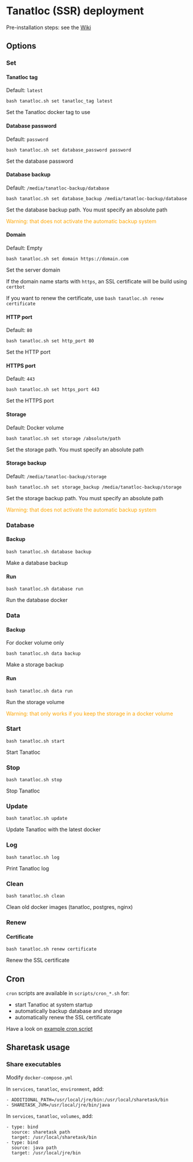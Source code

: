 # Tanatloc (SSR) deployment

Pre-installation steps: see the [Wiki](https://github.com/Airthium/tanatloc-deploy/wiki)

## Options

### Set

#### Tanatloc tag

Default: `latest`

```
bash tanatloc.sh set tanatloc_tag latest
```

Set the Tanatloc docker tag to use

#### Database password

Default: `password`

```
bash tanatloc.sh set database_password password
```

Set the database password

#### Database backup

Default: `/media/tanatloc-backup/database`

```
bash tanatloc.sh set database_backup /media/tanatloc-backup/database
```

Set the database backup path. You must specify an absolute path

<span style="color: orange;">
Warning: that does not activate the automatic backup system
</span>

#### Domain

Default: Empty

```
bash tanatloc.sh set domain https://domain.com
```

Set the server domain

If the domain name starts with `https`, an SSL certificate will be build using `certbot`

If you want to renew the certificate, use `bash tanatloc.sh renew certificate`

#### HTTP port

Default: `80`

```
bash tanatloc.sh set http_port 80
```

Set the HTTP port

#### HTTPS port

Default: `443`

```
bash tanatloc.sh set https_port 443
```

Set the HTTPS port

#### Storage

Default: Docker volume

```
bash tanatloc.sh set storage /absolute/path
```

Set the storage path. You must specify an absolute path

#### Storage backup

Default: `/media/tanatloc-backup/storage`

```
bash tanatloc.sh set storage_backup /media/tanatloc-backup/storage
```

Set the storage backup path. You must specify an absolute path

<span style="color: orange;">
Warning: that does not activate the automatic backup system
</span>

### Database

#### Backup

```
bash tanatloc.sh database backup
```

Make a database backup

#### Run

```
bash tanatloc.sh database run
```

Run the database docker

### Data

#### Backup

For docker volume only

```
bash tanatloc.sh data backup
```

Make a storage backup

#### Run

```
bash tanatloc.sh data run
```

Run the storage volume

<span style="color: orange;">
Warning: that only works if you keep the storage in a docker volume
</span>

### Start

```
bash tanatloc.sh start
```

Start Tanatloc

### Stop

```
bash tanatloc.sh stop
```

Stop Tanatloc

### Update

```
bash tanatloc.sh update
```

Update Tanatloc with the latest docker

### Log

```
bash tanatloc.sh log
```

Print Tanatloc log

### Clean

```
bash tanatloc.sh clean
```

Clean old docker images (tanatloc, postgres, nginx)

### Renew

#### Certificate

```
bash tanatloc.sh renew certificate
```

Renew the SSL certificate

## Cron

`cron` scripts are available in `scripts/cron_*.sh` for:

- start Tanatloc at system startup
- automatically backup database and storage
- automatically renew the SSL certificate

Have a look on [example cron script](scripts/example.cron)

## Sharetask usage

### Share executables

Modify `docker-compose.yml`

In `services`, `tanatloc`, `environment`, add:

```
- ADDITIONAL_PATH=/usr/local/jre/bin:/usr/local/sharetask/bin
- SHARETASK_JVM=/usr/local/jre/bin/java
```

In `services`, `tanatloc`, `volumes`, add:

```
- type: bind
  source: sharetask path
  target: /usr/local/sharetask/bin
- type: bind
  source: java path
  target: /usr/local/jre/bin
```
